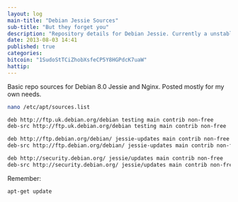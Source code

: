 ```yaml
---
layout: log
main-title: "Debian Jessie Sources"
sub-title: "But they forget you"
description: "Repository details for Debian Jessie. Currently a unstable version of Debian, used only for testing purposes."
date: 2013-08-03 14:41
published: true
categories: 
bitcoin: "1SudoStTCiZhobXsfeCP5Y8HGPdcK7uaW"
hattip: 
---
```


Basic repo sources for Debian 8.0 Jessie and Nginx. Posted mostly for my own needs. 

``` bash
nano /etc/apt/sources.list
```


``` bash
deb http://ftp.uk.debian.org/debian testing main contrib non-free
deb-src http://ftp.uk.debian.org/debian testing main contrib non-free

deb http://ftp.debian.org/debian/ jessie-updates main contrib non-free
deb-src http://ftp.debian.org/debian/ jessie-updates main contrib non-free

deb http://security.debian.org/ jessie/updates main contrib non-free
deb-src http://security.debian.org/ jessie/updates main contrib non-free
```

Remember:
``` bash
apt-get update
```
